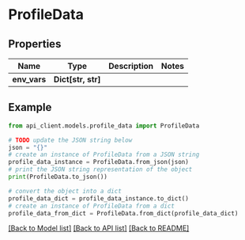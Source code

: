 # ProfileData


## Properties

Name | Type | Description | Notes
------------ | ------------- | ------------- | -------------
**env_vars** | **Dict[str, str]** |  | 

## Example

```python
from api_client.models.profile_data import ProfileData

# TODO update the JSON string below
json = "{}"
# create an instance of ProfileData from a JSON string
profile_data_instance = ProfileData.from_json(json)
# print the JSON string representation of the object
print(ProfileData.to_json())

# convert the object into a dict
profile_data_dict = profile_data_instance.to_dict()
# create an instance of ProfileData from a dict
profile_data_from_dict = ProfileData.from_dict(profile_data_dict)
```
[[Back to Model list]](../README.md#documentation-for-models) [[Back to API list]](../README.md#documentation-for-api-endpoints) [[Back to README]](../README.md)


